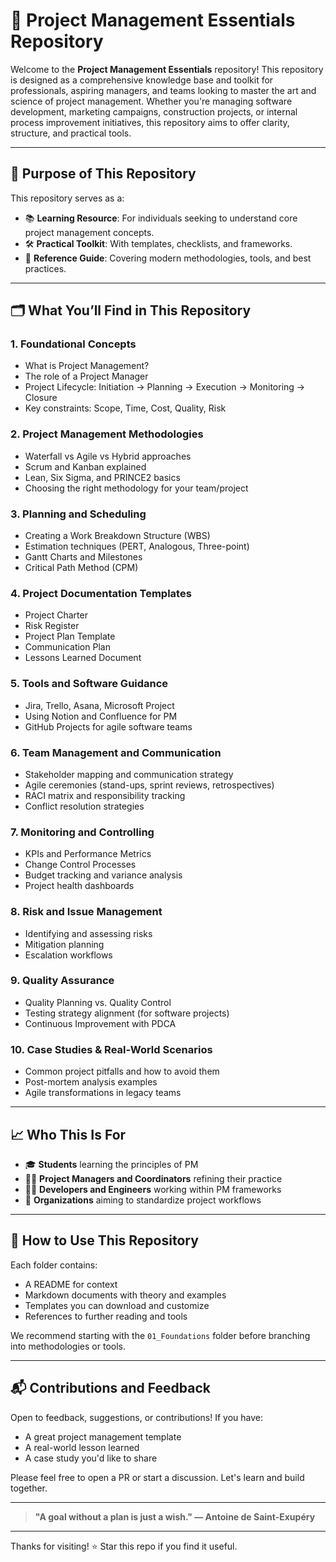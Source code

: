 # 📘 Project Management Essentials Repository

Welcome to the **Project Management Essentials** repository! This repository is designed as a comprehensive knowledge base and toolkit for professionals, aspiring managers, and teams looking to master the art and science of project management. Whether you're managing software development, marketing campaigns, construction projects, or internal process improvement initiatives, this repository aims to offer clarity, structure, and practical tools.

---

## 🎯 Purpose of This Repository

This repository serves as a:
- 📚 **Learning Resource**: For individuals seeking to understand core project management concepts.
- 🛠️ **Practical Toolkit**: With templates, checklists, and frameworks.
- 🧩 **Reference Guide**: Covering modern methodologies, tools, and best practices.

---

## 🗂️ What You’ll Find in This Repository

### 1. **Foundational Concepts**
- What is Project Management?
- The role of a Project Manager
- Project Lifecycle: Initiation → Planning → Execution → Monitoring → Closure
- Key constraints: Scope, Time, Cost, Quality, Risk

### 2. **Project Management Methodologies**
- Waterfall vs Agile vs Hybrid approaches
- Scrum and Kanban explained
- Lean, Six Sigma, and PRINCE2 basics
- Choosing the right methodology for your team/project

### 3. **Planning and Scheduling**
- Creating a Work Breakdown Structure (WBS)
- Estimation techniques (PERT, Analogous, Three-point)
- Gantt Charts and Milestones
- Critical Path Method (CPM)

### 4. **Project Documentation Templates**
- Project Charter
- Risk Register
- Project Plan Template
- Communication Plan
- Lessons Learned Document

### 5. **Tools and Software Guidance**
- Jira, Trello, Asana, Microsoft Project
- Using Notion and Confluence for PM
- GitHub Projects for agile software teams

### 6. **Team Management and Communication**
- Stakeholder mapping and communication strategy
- Agile ceremonies (stand-ups, sprint reviews, retrospectives)
- RACI matrix and responsibility tracking
- Conflict resolution strategies

### 7. **Monitoring and Controlling**
- KPIs and Performance Metrics
- Change Control Processes
- Budget tracking and variance analysis
- Project health dashboards

### 8. **Risk and Issue Management**
- Identifying and assessing risks
- Mitigation planning
- Escalation workflows

### 9. **Quality Assurance**
- Quality Planning vs. Quality Control
- Testing strategy alignment (for software projects)
- Continuous Improvement with PDCA

### 10. **Case Studies & Real-World Scenarios**
- Common project pitfalls and how to avoid them
- Post-mortem analysis examples
- Agile transformations in legacy teams

---

## 📈 Who This Is For

- 🎓 **Students** learning the principles of PM
- 🧑‍💼 **Project Managers and Coordinators** refining their practice
- 👨‍💻 **Developers and Engineers** working within PM frameworks
- 🏢 **Organizations** aiming to standardize project workflows

---

## 🔧 How to Use This Repository

Each folder contains:
- A README for context
- Markdown documents with theory and examples
- Templates you can download and customize
- References to further reading and tools

We recommend starting with the `01_Foundations` folder before branching into methodologies or tools.

---

## 📬 Contributions and Feedback

Open to feedback, suggestions, or contributions! If you have:
- A great project management template
- A real-world lesson learned
- A case study you'd like to share

Please feel free to open a PR or start a discussion. Let's learn and build together.

---

> **"A goal without a plan is just a wish." — Antoine de Saint-Exupéry**

---

Thanks for visiting! ⭐ Star this repo if you find it useful.
